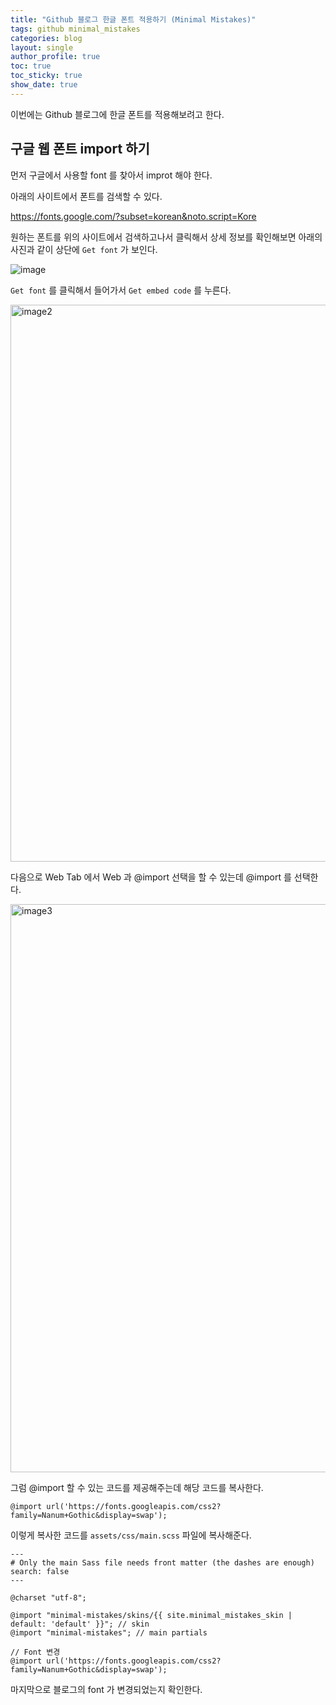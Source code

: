 ```yaml
---
title: "Github 블로그 한글 폰트 적용하기 (Minimal Mistakes)"
tags: github minimal_mistakes
categories: blog
layout: single
author_profile: true
toc: true
toc_sticky: true
show_date: true
---
```



이번에는 Github 블로그에 한글 폰트를 적용해보려고 한다.  
  
  

##  구글 웹 폰트 import 하기

먼저 구글에서 사용할 font 를 찾아서 improt 해야 한다.

아래의 사이트에서 폰트를 검색할 수 있다.

https://fonts.google.com/?subset=korean&noto.script=Kore


원하는 폰트를 위의 사이트에서 검색하고나서 클릭해서 상세 정보를 확인해보면 아래의 사진과 같이 상단에 `Get font` 가 보인다.

![image](https://github.com/JIKOID/jikoid.github.io/assets/48994100/b8b693d2-ff32-46b6-8295-23527c4d8c56)  


`Get font` 를 클릭해서 들어가서 `Get embed code` 를 누른다.

<img width="891" alt="image2" src="https://github.com/JIKOID/jikoid.github.io/assets/48994100/1bdab880-b9c0-4b5c-97d6-bc0b206788c7">  


다음으로 Web Tab 에서 Web 과 @import 선택을 할 수 있는데 @import 를 선택한다.

<img width="909" alt="image3" src="https://github.com/JIKOID/jikoid.github.io/assets/48994100/89d5805f-6ba4-4b24-8b72-f1ac4faf0ab2">  


그럼 @import 할 수 있는 코드를 제공해주는데 해당 코드를 복사한다.

```
@import url('https://fonts.googleapis.com/css2?family=Nanum+Gothic&display=swap');
```

이렇게 복사한 코드를 `assets/css/main.scss` 파일에 복사해준다. 


```
---
# Only the main Sass file needs front matter (the dashes are enough)
search: false
---

@charset "utf-8";

@import "minimal-mistakes/skins/{{ site.minimal_mistakes_skin | default: 'default' }}"; // skin
@import "minimal-mistakes"; // main partials

// Font 변경
@import url('https://fonts.googleapis.com/css2?family=Nanum+Gothic&display=swap');
```

마지막으로 블로그의 font 가 변경되었는지 확인한다.
